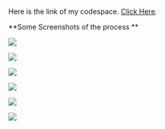 Here is the link of my codespace. [Click Here](https://glorious-system-97q55656gx73xv49.github.dev/ "Click Here").

**Some Screenshots of the process
**

![](BUILDH3R_June_Avalanche/avalance-1.png)

![](BUILDH3R_June_Avalanche/avalance-2.png)

![](BUILDH3R_June_Avalanche/avalance-3.png)

![](BUILDH3R_June_Avalanche/avalance-4.png)

![](BUILDH3R_June_Avalanche/avalance-5.png)

![](BUILDH3R_June_Avalanche/avalance-6.png)
